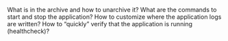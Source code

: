 What is in the archive and how to unarchive it?
What are the commands to start and stop the application?
How to customize where the application logs are written?
How to “quickly” verify that the application is running (healthcheck)?